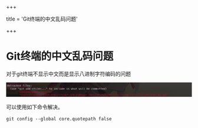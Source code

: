 

+++

title = 'Git终端的中文乱码问题'

+++

# Git终端的中文乱码问题

对于git终端不显示中文而是显示八进制字符编码的问题

![image-20250730194646933](./assets/image-20250730194646933.png)

可以使用如下命令解决。

```
git config --global core.quotepath false
```


